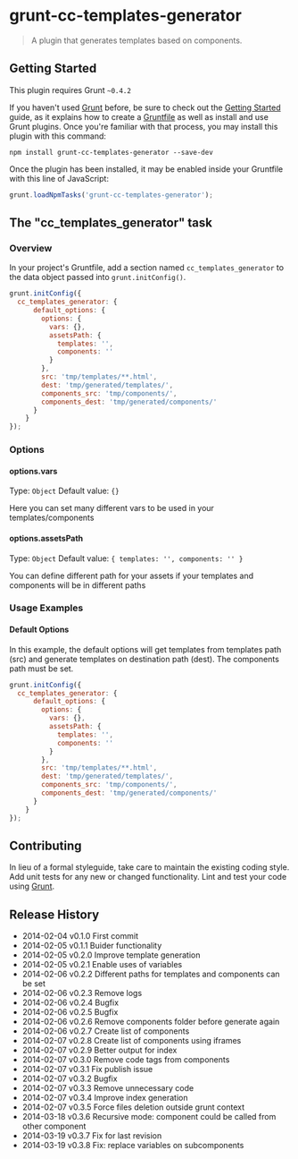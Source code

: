 # grunt-cc-templates-generator

> A plugin that generates templates based on components.

## Getting Started
This plugin requires Grunt `~0.4.2`

If you haven't used [Grunt](http://gruntjs.com/) before, be sure to check out the [Getting Started](http://gruntjs.com/getting-started) guide, as it explains how to create a [Gruntfile](http://gruntjs.com/sample-gruntfile) as well as install and use Grunt plugins. Once you're familiar with that process, you may install this plugin with this command:

```shell
npm install grunt-cc-templates-generator --save-dev
```

Once the plugin has been installed, it may be enabled inside your Gruntfile with this line of JavaScript:

```js
grunt.loadNpmTasks('grunt-cc-templates-generator');
```

## The "cc_templates_generator" task

### Overview
In your project's Gruntfile, add a section named `cc_templates_generator` to the data object passed into `grunt.initConfig()`.

```js
grunt.initConfig({
  cc_templates_generator: {
      default_options: {
        options: {
          vars: {},
          assetsPath: {
            templates: '',
            components: ''
          }
        },
        src: 'tmp/templates/**.html',
        dest: 'tmp/generated/templates/',
        components_src: 'tmp/components/',
        components_dest: 'tmp/generated/components/'
      }
    }
});
```

### Options

#### options.vars
Type: `Object`
Default value: `{}`

Here you can set many different vars to be used in your templates/components

#### options.assetsPath
Type: `Object`
Default value: `{
  templates: '',
  components: ''
}`

You can define different path for your assets if your templates and components will be in different paths

### Usage Examples

#### Default Options
In this example, the default options will get templates from templates path (src) and generate templates on destination path (dest). The components path must be set.

```js
grunt.initConfig({
  cc_templates_generator: {
      default_options: {
        options: {
          vars: {},
          assetsPath: {
            templates: '',
            components: ''
          }
        },
        src: 'tmp/templates/**.html',
        dest: 'tmp/generated/templates/',
        components_src: 'tmp/components/',
        components_dest: 'tmp/generated/components/'
      }
    }
});
```

## Contributing
In lieu of a formal styleguide, take care to maintain the existing coding style. Add unit tests for any new or changed functionality. Lint and test your code using [Grunt](http://gruntjs.com/).

## Release History

 * 2014-02-04   v0.1.0   First commit
 * 2014-02-05   v0.1.1   Buider functionality
 * 2014-02-05   v0.2.0   Improve template generation
 * 2014-02-05   v0.2.1   Enable uses of variables
 * 2014-02-06   v0.2.2   Different paths for templates and components can be set
 * 2014-02-06   v0.2.3   Remove logs
 * 2014-02-06   v0.2.4   Bugfix
 * 2014-02-06   v0.2.5   Bugfix
 * 2014-02-06   v0.2.6   Remove components folder before generate again
 * 2014-02-06   v0.2.7   Create list of components
 * 2014-02-07   v0.2.8   Create list of components using iframes
 * 2014-02-07   v0.2.9   Better output for index
 * 2014-02-07   v0.3.0   Remove code tags from components
 * 2014-02-07   v0.3.1   Fix publish issue
 * 2014-02-07   v0.3.2   Bugfix
 * 2014-02-07   v0.3.3   Remove unnecessary code
 * 2014-02-07   v0.3.4   Improve index generation
 * 2014-02-07   v0.3.5   Force files deletion outside grunt context
 * 2014-03-18   v0.3.6   Recursive mode: component could be called from other component
 * 2014-03-19   v0.3.7   Fix for last revision
 * 2014-03-19   v0.3.8   Fix: replace variables on subcomponents